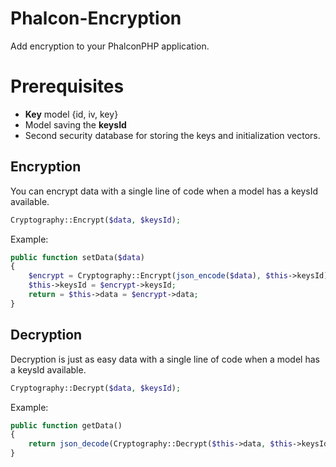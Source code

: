 # Phalcon-Encryption
Add encryption to your PhalconPHP application.

# Prerequisites
- **Key** model {id, iv, key}
- Model saving the **keysId**
- Second security database for storing the keys and initialization vectors.

## Encryption
You can encrypt data with a single line of code when a model has a keysId available.
```php
Cryptography::Encrypt($data, $keysId);
```

Example:
```php
public function setData($data)
{
    $encrypt = Cryptography::Encrypt(json_encode($data), $this->keysId);
    $this->keysId = $encrypt->keysId;
    return = $this->data = $encrypt->data;
}
```

## Decryption
Decryption is just as easy data with a single line of code when a model has a keysId available.
```php
Cryptography::Decrypt($data, $keysId);
```

Example:
```php
public function getData()
{
    return json_decode(Cryptography::Decrypt($this->data, $this->keysId));
}
```
